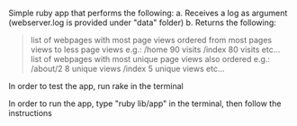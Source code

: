 Simple ruby app that performs the following:
a. Receives a log as argument (webserver.log is provided under "data" folder)
b. Returns the following:
> list of webpages with most page views ordered from most pages views to less page views
e.g.: /home 90 visits /index 80 visits etc...
> list of webpages with most unique page views also ordered
e.g.: /about/2 8 unique views /index 5 unique views etc...

In order to test the app, run rake in the terminal

In order to run the app, type "ruby lib/app" in the terminal, then follow the instructions
